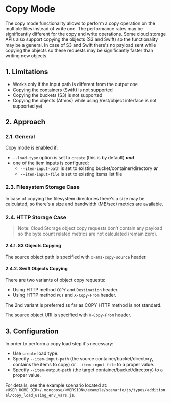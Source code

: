 # Copy Mode

The copy mode functionality allows to perform a copy operation on the multiple files instead of write one. The
performance rates may be significantly different for the copy and write operations. Some cloud storage APIs also support
copying the objects (S3 and Swift) so the functionality may be a general. In case of S3 and Swift there's no payload
sent while copying the objects so these requests may be significantly faster than writing new objects.

## 1. Limitations

* Works only if the input path is different from the output one
* Copying the containers (Swift) is not supported
* Copying the buckets (S3) is not supported
* Copying the objects (Atmos) while using /rest/object interface is not supported yet

## 2. Approach

### 2.1. General

Copy mode is enabled if:
* `--load-type` option is set to `create` (this is by default) ***and***
* one of the item inputs is configured:
    * `--item-input-path` is set to existing bucket/container/directory ***or***
    * `--item-input-file` is set to existing items list file

### 2.3. Filesystem Storage Case

In case of copying the filesystem directories there's a size may be
calculated, so there's a size and bandwidth (MB/sec) metrics
are available.

### 2.4. HTTP Storage Case

> Note:
Cloud Storage object copy requests don't contain any payload so the
byte count related metrics are not calculated (remain zero).

#### 2.4.1. S3 Objects Copying

The source object path is specified with `x-amz-copy-source` header.

#### 2.4.2. Swift Objects Copying

There are two variants of object copy requests:

* Using HTTP method `COPY` and `Destination` header.
* Using HTTP method `PUT` and `X-Copy-From` header.

The 2nd variant is preferred ss far as COPY HTTP method is not standard.

The source object URI is specified with `X-Copy-From` header.

## 3. Configuration

In order to perform a copy load step it's necessary:

* Use `create` load type.
* Specify `--item-input-path` (the source container/bucket/directory, contains the items to copy) or `--item-input-file`
  to a proper value.
* Specify `--item-output-path` (the target container/bucket/directory) to a proper value.

For details, see the example scenario located at:
`<USER_HOME_DIR>/.mongoose/<VERSION>/example/scenario/js/types/additional/copy_load_using_env_vars.js`.
